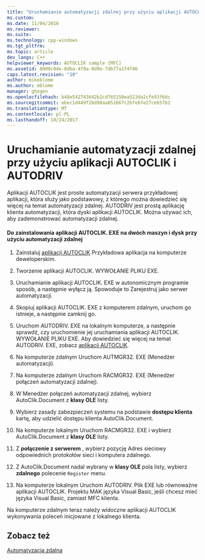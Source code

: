 ```yaml
---
title: "Uruchamianie automatyzacji zdalnej przy użyciu aplikacji AUTOCLIK i AUTODRIV | Dokumentacja firmy Microsoft"
ms.custom: 
ms.date: 11/04/2016
ms.reviewer: 
ms.suite: 
ms.technology: cpp-windows
ms.tgt_pltfrm: 
ms.topic: article
dev_langs: C++
helpviewer_keywords: AUTOCLIK sample [MFC]
ms.assetid: 8900c0de-8dba-4f0a-8d9e-7db77a1f4f46
caps.latest.revision: "10"
author: mikeblome
ms.author: mblome
manager: ghogen
ms.openlocfilehash: b48e542743642b2cd765150ea523da2cfe93f6dc
ms.sourcegitcommit: ebec1d449f2bd98aa851667c2bfeb7e27ce657b2
ms.translationtype: MT
ms.contentlocale: pl-PL
ms.lasthandoff: 10/24/2017
---
```

# <a name="running-remote-automation-using-autoclik-and-autodriv"></a>Uruchamianie automatyzacji zdalnej przy użyciu aplikacji AUTOCLIK i AUTODRIV
Aplikacji AUTOCLIK jest proste automatyzacji serwera przykładowej aplikacji, która służy jako podstawowy, z którego można dowiedzieć się więcej na temat automatyzacji zdalnej. AUTODRIV jest prostą aplikację klienta automatyzacji, która dyski aplikacji AUTOCLIK. Można używać ich, aby zademonstrować automatyzacji zdalnej.  
  
#### <a name="to-install-autoclikexe-on-two-machines-and-drive-it-using-remote-automation"></a>Do zainstalowania aplikacji AUTOCLIK. EXE na dwóch maszyn i dysk przy użyciu automatyzacji zdalnej  
  
1.  Zainstaluj [aplikacji AUTOCLIK](../visual-cpp-samples.md) Przykładowa aplikacja na komputerze deweloperskim.  
  
2.  Tworzenie aplikacji AUTOCLIK. WYWOŁANIE PLIKU EXE.  
  
3.  Uruchamianie aplikacji AUTOCLIK. EXE w autonomicznym programie sposób, a następnie wyłącz ją. Spowoduje to Zarejestruj jako serwer automatyzacji.  
  
4.  Skopiuj aplikacji AUTOCLIK. EXE z komputerem zdalnym, uruchom go istnieje, a następnie zamknij go.  
  
5.  Uruchom AUTODRIV. EXE na lokalnym komputerze, a następnie sprawdź, czy uruchomienie jej uruchamiania aplikacji AUTOCLIK. WYWOŁANIE PLIKU EXE. Aby dowiedzieć się więcej na temat AUTODRIV. EXE, zobacz [aplikacji AUTOCLIK](../visual-cpp-samples.md).  
  
6.  Na komputerze zdalnym Uruchom AUTMGR32. EXE (Menedżer automatyzacji).  
  
7.  Na komputerze zdalnym Uruchom RACMGR32. EXE (Menedżer połączeń automatyzacji zdalnej).  
  
8.  W Menedżer połączeń automatyzacji zdalnej, wybierz AutoClik.Document z **klasy OLE** listy.  
  
9. Wybierz zasady zabezpieczeń systemu na podstawie **dostępu klienta** kartę, aby udzielić dostępu klienta AutoClik.Document.  
  
10. Na komputerze lokalnym Uruchom RACMGR32. EXE i wybierz AutoClik.Document z **klasy OLE** listy.  
  
11. Z **połączenie z serwerem** , wybierz pozycję Adres sieciowy odpowiednich protokołów sieci i komputera zdalnego.  
  
12. Z AutoClik.Document nadal wybrany w **klasy OLE** pola listy, wybierz **zdalnego** polecenie `Register` menu.  
  
13. Na komputerze lokalnym Uruchom AUTODRIV. Plik EXE lub równoważne aplikacji AUTOCLIK. Projektu MAK języka Visual Basic, jeśli chcesz mieć języka Visual Basic, zamiast MFC klienta.  
  
 Na komputerze zdalnym teraz należy widoczne aplikacji AUTOCLIK wykonywania poleceń inicjowane z lokalnego klienta.  
  
## <a name="see-also"></a>Zobacz też  
 [Automatyzacja zdalna](../mfc/remote-automation.md)

